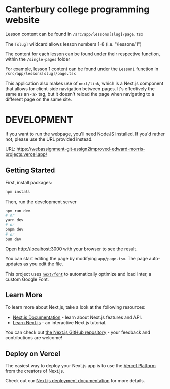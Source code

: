 # Canterbury college programming website

Lesson content can be found in `/src/app/lessons[slug]/page.tsx`

The `[slug]` wildcard allows lesson numbers 1-8 (i.e. "/lessons/1")

The content for each lesson can be found under their respective function, within the `/single-pages` folder

For example, lesson 1 content can be found under the `Lesson1` function in `/src/app/lessons[slug]/page.tsx`

This application also makes use of `next/link`, which is a Next.js component that allows for client-side navigation between pages. It's effectively the same as an `<a>` tag, but it doesn't reload the page when navigating to a different page on the same site.

# DEVELOPMENT

If you want to run the webpage, you'll need NodeJS installed. If you'd rather not, please use the URL provided instead.

URL: https://webassignment-git-assign2improved-edward-morris-projects.vercel.app/

## Getting Started

First, install packages:

```bash
npm install
```

Then, run the development server

```bash
npm run dev
# or
yarn dev
# or
pnpm dev
# or
bun dev
```

Open [http://localhost:3000](http://localhost:3000) with your browser to see the result.

You can start editing the page by modifying `app/page.tsx`. The page auto-updates as you edit the file.

This project uses [`next/font`](https://nextjs.org/docs/basic-features/font-optimization) to automatically optimize and load Inter, a custom Google Font.

## Learn More

To learn more about Next.js, take a look at the following resources:

- [Next.js Documentation](https://nextjs.org/docs) - learn about Next.js features and API.
- [Learn Next.js](https://nextjs.org/learn) - an interactive Next.js tutorial.

You can check out [the Next.js GitHub repository](https://github.com/vercel/next.js/) - your feedback and contributions are welcome!

## Deploy on Vercel

The easiest way to deploy your Next.js app is to use the [Vercel Platform](https://vercel.com/new?utm_medium=default-template&filter=next.js&utm_source=create-next-app&utm_campaign=create-next-app-readme) from the creators of Next.js.

Check out our [Next.js deployment documentation](https://nextjs.org/docs/deployment) for more details.
